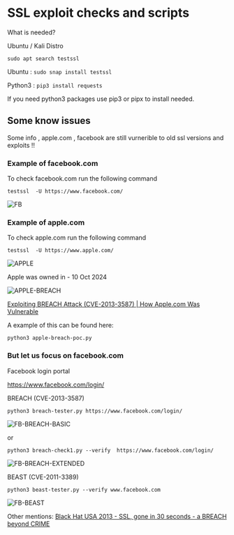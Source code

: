 # SSL exploit checks and scripts 

What is needed? 

Ubuntu / Kali Distro 

```sudo apt search testssl```

Ubuntu : ``` sudo snap install testssl ```

Python3 : ``` pip3 install requests ```

If you need python3 packages use pip3 or pipx to install needed. 

## Some know issues

Some info , apple.com , facebook are still vurnerible to old ssl versions and exploits !!

### Example of facebook.com 

To check facebook.com run the following command 

```testssl  -U https://www.facebook.com/```

![FB](https://imgur.com/cFjxCSd.png)

### Example of apple.com 

To check apple.com run the following command 

``` testssl  -U https://www.apple.com/ ```

![APPLE](https://imgur.com/g1cS869.png)

Apple was owned in - 10 Oct 2024

![APPLE-BREACH](https://imgur.com/BUqSudB.png)

[Exploiting BREACH Attack (CVE-2013-3587) | How Apple.com Was Vulnerable](https://www.youtube.com/watch?v=IHo-xQTbmos&ab_channel=HackTheMatrix)


A example of this can be found here: 

```python3 apple-breach-poc.py ```

### But let us focus on facebook.com 

Facebook login portal 

https://www.facebook.com/login/ 

BREACH (CVE-2013-3587) 

```python3 breach-tester.py https://www.facebook.com/login/```

![FB-BREACH-BASIC](https://imgur.com/ETby5xH.png)

or 

```python3 breach-check1.py --verify  https://www.facebook.com/login/```

![FB-BREACH-EXTENDED](https://imgur.com/bwHvebu.png)

BEAST (CVE-2011-3389)

```python3 beast-tester.py --verify www.facebook.com```

![FB-BEAST](https://imgur.com/7XiuhT3.png)


Other mentions: 
[Black Hat USA 2013 - SSL, gone in 30 seconds - a BREACH beyond CRIME](https://www.youtube.com/watch?v=CoNKarq1IYA&ab_channel=BlackHat)